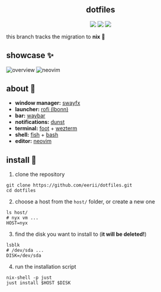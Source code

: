 <div align="center">
<h2 align="center">dotfiles</h2>

![](https://img.shields.io/github/last-commit/josekoalas/dotfiles?style=for-the-badge&logo=git&logoColor=white&labelColor=%23191724&color=%23f6c177)
![](https://img.shields.io/github/repo-size/josekoalas/dotfiles?style=for-the-badge&logo=bookstack&logoColor=white&labelColor=%23191724&color=%23c4a7e7)
![](https://img.shields.io/github/issues/josekoalas/dotfiles?style=for-the-badge&logo=bilibili&logoColor=white&labelColor=%23191724&color=%239ccfd8)
</div>

this branch tracks the migration to **nix** 🌙

## showcase ✨

![overview](https://github.com/josekoalas/dotfiles/assets/22449369/8437121c-4138-414f-860d-43dc9ab10a85)
![neovim](https://github.com/josekoalas/dotfiles/assets/22449369/c62a8bf6-a2b8-408a-abda-532bea580bb0)

## about 🌿

- **window manager:** [swayfx](https://github.com/WillPower3309/swayfx)
- **launcher:** [rofi (lbonn)](https://github.com/lbonn/rofi)
- **bar:** [waybar](https://github.com/Alexays/Waybar)
- **notifications:** [dunst](https://github.com/dunst-project/dunst)
- **terminal:** [foot](https://codeberg.org/dnkl/foot) + [wezterm](https://github.com/wez/wezterm) 
- **shell:** [fish](https://github.com/fish-shell/fish-shell) + [bash](https://www.gnu.org/software/bash/)
- **editor:** [neovim](https://github.com/neovim/neovim)

## install 🌳

1. clone the repository

```
git clone https://github.com/eerii/dotfiles.git
cd dotfiles
```

2. choose a host from the `host/` folder, or create a new one

```
ls host/
# nyx vm ...
HOST=nyx
```

3. find the disk you want to install to (**it will be deleted!**)

```
lsblk
# /dev/sda ...
DISK=/dev/sda
```

4. run the installation script

```
nix-shell -p just
just install $HOST $DISK
```
